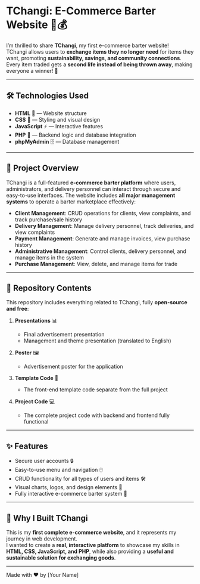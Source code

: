 # TChangi: E-Commerce Barter Website 🛒💰

I’m thrilled to share **TChangi**, my first e-commerce barter website!  
TChangi allows users to **exchange items they no longer need** for items they want, promoting **sustainability, savings, and community connections**. Every item traded gets a **second life instead of being thrown away**, making everyone a winner! 🌟

---

## 🛠️ Technologies Used
- **HTML** 📝 — Website structure  
- **CSS** 🎨 — Styling and visual design  
- **JavaScript** ⚡ — Interactive features  
- **PHP** 🐘 — Backend logic and database integration  
- **phpMyAdmin** 🗄️ — Database management  

---

## 🛒 Project Overview
TChangi is a full-featured **e-commerce barter platform** where users, administrators, and delivery personnel can interact through secure and easy-to-use interfaces. The website includes **all major management systems** to operate a barter marketplace effectively:

- **Client Management**: CRUD operations for clients, view complaints, and track purchase/sale history  
- **Delivery Management**: Manage delivery personnel, track deliveries, and view complaints  
- **Payment Management**: Generate and manage invoices, view purchase history  
- **Administrative Management**: Control clients, delivery personnel, and manage items in the system  
- **Purchase Management**: View, delete, and manage items for trade  

---

## 📂 Repository Contents
This repository includes everything related to TChangi, fully **open-source and free**:  

1. **Presentations** 📊  
   - Final advertisement presentation  
   - Management and theme presentation (translated to English)  

2. **Poster** 🖼️  
   - Advertisement poster for the application  

3. **Template Code** 🧩  
   - The front-end template code separate from the full project  

4. **Project Code** 💻  
   - The complete project code with backend and frontend fully functional  

---

## ✨ Features
- Secure user accounts 🔒  
- Easy-to-use menu and navigation 🖱️  
- CRUD functionality for all types of users and items 🛠️  
- Visual charts, logos, and design elements 🎨  
- Fully interactive e-commerce barter system 🛒  

---

## 🤩 Why I Built TChangi
This is my **first complete e-commerce website**, and it represents my journey in web development.  
I wanted to create a **real, interactive platform** to showcase my skills in **HTML, CSS, JavaScript, and PHP**, while also providing a **useful and sustainable solution for exchanging goods**.  

---

Made with ❤️ by [Your Name]
